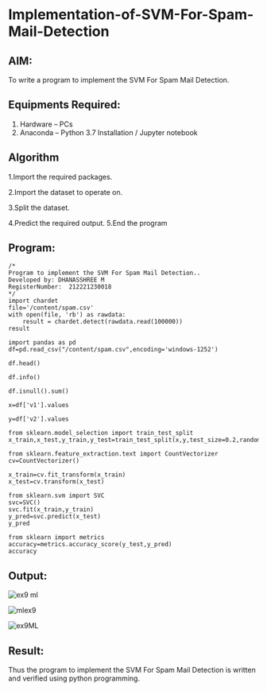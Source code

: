 # Implementation-of-SVM-For-Spam-Mail-Detection

## AIM:
To write a program to implement the SVM For Spam Mail Detection.

## Equipments Required:
1. Hardware – PCs
2. Anaconda – Python 3.7 Installation / Jupyter notebook

## Algorithm
1.Import the required packages.

2.Import the dataset to operate on.

3.Split the dataset.

4.Predict the required output. 5.End the program

## Program:
```
/*
Program to implement the SVM For Spam Mail Detection..
Developed by: DHANASSHREE M
RegisterNumber:  212221230018
*/
import chardet
file='/content/spam.csv'
with open(file, 'rb') as rawdata:
    result = chardet.detect(rawdata.read(100000))
result

import pandas as pd
df=pd.read_csv("/content/spam.csv",encoding='windows-1252')

df.head()

df.info()

df.isnull().sum()

x=df['v1'].values

y=df['v2'].values

from sklearn.model_selection import train_test_split
x_train,x_test,y_train,y_test=train_test_split(x,y,test_size=0.2,random_state=0)

from sklearn.feature_extraction.text import CountVectorizer
cv=CountVectorizer()

x_train=cv.fit_transform(x_train)
x_test=cv.transform(x_test)

from sklearn.svm import SVC
svc=SVC()
svc.fit(x_train,y_train)
y_pred=svc.predict(x_test)
y_pred

from sklearn import metrics
accuracy=metrics.accuracy_score(y_test,y_pred)
accuracy
```

## Output:
![ex9 ml](https://user-images.githubusercontent.com/94165415/203593494-2d3c4f9a-c1c4-479c-9e71-cee75f5471d1.png)

![mlex9](https://user-images.githubusercontent.com/94165415/203593546-54d54e95-f7fc-4802-b0e5-46ccc8108191.png)

![ex9ML](https://user-images.githubusercontent.com/94165415/203593680-b8e30886-cee0-4aca-b6e2-3bb4fb949931.png)

## Result:
Thus the program to implement the SVM For Spam Mail Detection is written and verified using python programming.
